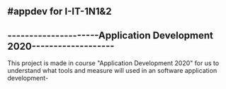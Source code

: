 #appdev for I-IT-1N1&2
--------------------------------------------------------------------
---------------------Application Development 2020-------------------
-------------------------------------------------------------------

This project is made in course "Application Development 2020" for us to
understand what tools and measure will used in an software application 
development-
